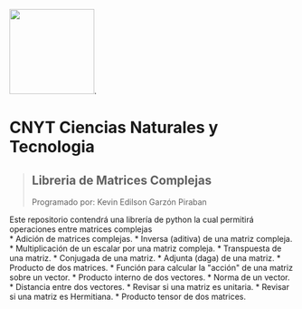 <img src="https://upload.wikimedia.org/wikipedia/commons/2/2f/Escuela_Colombiana_de_Ingenier%C3%ADa_2.jpg" width="150">.

# CNYT Ciencias Naturales y Tecnologia
> ## Libreria de Matrices Complejas
>Programado por: Kevin Edilson Garzón Piraban

Este repositorio contendrá una librería de python la cual permitirá operaciones entre matrices complejas   
    * Adición de matrices complejas.
    * Inversa (aditiva) de una matriz compleja.
    * Multiplicación de un escalar por una matriz compleja.
    * Transpuesta de una matriz.
    * Conjugada de una matriz.
    * Adjunta (daga) de una matriz.
    * Producto de dos matrices.
    * Función para calcular la "acción" de una matriz sobre un vector.
    * Producto interno de dos vectores.
    * Norma de un vector.
    * Distancia entre dos vectores.
    * Revisar si una matriz es unitaria.
    * Revisar si una matriz es Hermitiana.
    * Producto tensor de dos matrices.
